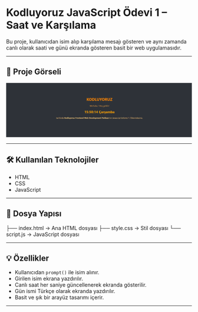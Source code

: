 # Kodluyoruz JavaScript Ödevi 1 – Saat ve Karşılama

Bu proje, kullanıcıdan isim alıp karşılama mesajı gösteren ve aynı zamanda canlı olarak saati ve günü ekranda gösteren basit bir web uygulamasıdır.

---

## 🚀 Proje Görseli

![Uygulama Ekran Görüntüsü](./screenshot.png) 

---

## 🛠 Kullanılan Teknolojiler

- HTML
- CSS
- JavaScript

---

## 📁 Dosya Yapısı
├── index.html → Ana HTML dosyası
├── style.css → Stil dosyası
└── script.js → JavaScript dosyası


---

## 💡 Özellikler

- Kullanıcıdan `prompt()` ile isim alınır.
- Girilen isim ekrana yazdırılır.
- Canlı saat her saniye güncellenerek ekranda gösterilir.
- Gün ismi Türkçe olarak ekranda yazdırılır.
- Basit ve şık bir arayüz tasarımı içerir.

---


